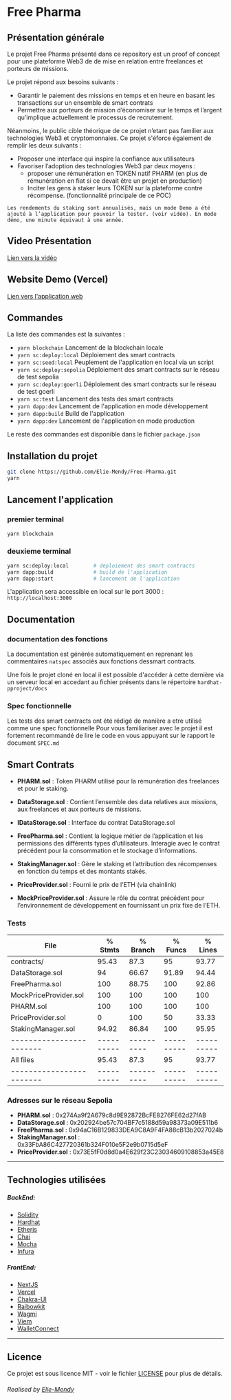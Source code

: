 # Free Pharma

## Présentation générale

Le projet Free Pharma présenté dans ce repository est un proof of concept pour une plateforme Web3 de de mise en relation entre freelances et porteurs de missions. 

Le projet répond aux besoins suivants :

* Garantir le paiement des missions en temps et en heure en basant les transactions sur un ensemble de smart contrats
* Permettre aux porteurs de mission d’économiser sur le temps et l’argent qu’implique actuellement le processus de recrutement. 


Néanmoins, le public cible théorique de ce projet n’etant pas familier aux technologies Web3 et cryptomonnaies. 
Ce projet s'éforce également de remplir les deux suivants :

* Proposer une interface qui inspire la confiance aux utilisateurs 
* Favoriser l’adoption des technologies Web3 par deux moyens :
  * proposer une rémunération en TOKEN natif PHARM 
    (en plus de rémunération en fiat si ce devait être un projet en production)
  * Inciter les gens à staker leurs TOKEN sur la plateforme contre récompense. (fonctionnalité principale de ce POC)

`Les rendements du staking sont annualisés, mais un mode Demo a été ajouté à l’application pour pouvoir la tester. (voir vidéo). En mode démo, une minute équivaut à une année.`

## Video Présentation

[Lien vers la vidéo](https://www.loom.com/share/14d65c3a354f40b386325679b59a8bd1)

## Website Demo (Vercel)

[Lien vers l'application web](https://free-pharma-frontend.vercel.app/)


## Commandes

La liste des commandes est la suivantes :
* `yarn blockchain` Lancement de la blockchain locale
* `yarn sc:deploy:local` Déploiement des smart contracts
* `yarn sc:seed:local` Peuplement de l'application en local via un script
* `yarn sc:deploy:sepolia` Déploiement des smart contracts sur le réseau de test sepolia
* `yarn sc:deploy:goerli` Déploiement des smart contracts sur le réseau de test goerli
* `yarn sc:test` Lancement des tests des smart contracts
* `yarn dapp:dev` Lancement de l'application en mode développement
* `yarn dapp:build` Build de l'application
* `yarn dapp:dev` Lancement de l'application en mode production

Le reste des commandes est disponible dans le fichier `package.json` 

## Installation du projet
```sh
git clone https://github.com/Elie-Mendy/Free-Pharma.git
yarn
```

## Lancement l'application

### premier terminal
```sh
yarn blockchain
```

### deuxieme terminal
```sh
yarn sc:deploy:local        # deploiement des smart contracts
yarn dapp:build             # build de l'application
yarn dapp:start             # lancement de l'application
```

L'application sera accessible en local sur le port 3000 : `http://localhost:3000`



## Documentation

### documentation des fonctions
La documentation est générée automatiquement en reprenant les commentaires `natspec` associés
aux fonctions dessmart contracts.

Une fois le projet cloné en local il est possible d'accéder à cette dernière via un serveur local 
en accedant au fichier présents dans le répertoire `hardhat-pproject/docs`

### Spec fonctionnelle 
Les tests des smart contracts ont été rédigé de manière a etre utilisé comme une spec fonctionnelle
Pour vous familiariser avec le projet il est fortement recommandé de lire le code en vous appuyant sur 
le rapport le document `SPEC.md` 



## Smart Contrats

* **PHARM.sol** : Token PHARM utilisé pour la rémunération des freelances et pour le staking.

* **DataStorage.sol** : Contient l’ensemble des data relatives aux missions, aux freelances et aux porteurs de missions. 


* **IDataStorage.sol** : Interface du contrat DataStorage.sol

* **FreePharma.sol** : Contient la logique métier de l’application et les permissions des différents types d’utilisateurs. Interagie avec le contrat précédent pour la consommation et le stockage d’informations.


* **StakingManager.sol** : Gère le staking et l’attribution des récompenses en fonction du temps et des montants stakés.

* **PriceProvider.sol** : Fourni le prix de l’ETH (via chainlink) 

* **MockPriceProvider.sol** : Assure le rôle du contrat précédent pour l’environnement de développement en fournissant un prix fixe de l’ETH.

### Tests 

File                    |  % Stmts | % Branch |  % Funcs |  % Lines |
------------------------|----------|----------|----------|----------|
 contracts/             |    95.43 |     87.3 |       95 |    93.77 |
  DataStorage.sol       |       94 |    66.67 |    91.89 |    94.44 |
  FreePharma.sol        |      100 |    88.75 |      100 |    92.86 |
  MockPriceProvider.sol |      100 |      100 |      100 |      100 |
  PHARM.sol             |      100 |      100 |      100 |      100 |
  PriceProvider.sol     |        0 |      100 |       50 |    33.33 |
  StakingManager.sol    |    94.92 |    86.84 |      100 |    95.95 |
------------------------|----------|----------|----------|----------|
All files               |    95.43 |     87.3 |       95 |    93.77 |
------------------------|----------|----------|----------|----------|


### Adresses sur le réseau Sepolia

* **PHARM.sol** : 0x274Aa9f2A679c8d9E92872BcFE8276FE62d27fAB
* **DataStorage.sol** : 0x202924be57c704BF7c5188d59a98373a09E511b6
* **FreePharma.sol** : 0x94aC16B129833DEA9C8A9F4FA88cB13b2027024b
* **StakingManager.sol** : 0x33FbA86C427720361b324F010e5F2e9b0715d5eF
* **PriceProvider.sol** : 0x73E5fF0d8d0a4E629f23C23034609108853a45E8
___

## Technologies utilisées

##### BackEnd:

 - [Solidity](https://docs.soliditylang.org/fr/latest/index.html)
 - [Hardhat](https://hardhat.org/)
 - [Etherjs](https://docs.ethers.org/v5/)
 - [Chai](https://www.chaijs.com/)
 - [Mocha](https://mochajs.org/)
 - [Infura](https://infura.io/)

##### FrontEnd:

 - [NextJS](https://nextjs.org/)
 - [Vercel](https://vercel.com/)
 - [Chakra-UI](https://chakra-ui.com/)
 - [Raibowkit](https://www.rainbowkit.com/)
 - [Wagmi](https://wagmi.sh/)
 - [Viem](https://viem.sh/)
 - [WalletConnect](https://walletconnect.com/)
  
___

## Licence

Ce projet est sous licence MIT - voir le fichier [LICENSE](LICENSE) pour plus de détails.


###### Realised by [Elie-Mendy](https://github.com/Elie-Mendy) 